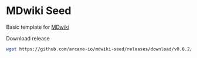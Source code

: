 # MDwiki Seed

Basic template for [MDwiki](http://mdwiki.info)

Download release

```bash
wget https://github.com/arcane-io/mdwiki-seed/releases/download/v0.6.2/mdwiki-seed.tar.gz
```